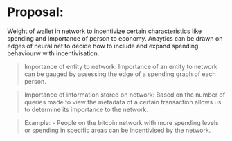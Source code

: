 # Proposal:
  Weight of wallet in network to incentivize certain characteristics like spending and importance of person to economy.
  Anaytics can be drawn on edges of neural net to decide how to include and expand spending behaviourw with incentivisation.
  
  >Importance of entity to network:
   Importance of an entity to network can be gauged by assessing the edge of a spending graph of each person.
  
  > Importance of information stored on network:
    Based on the number of queries made to view the metadata of a certain transaction allows us to determine its importance to the network.
    
  > Example:
    - People on the bitcoin network with more spending levels or spending in specific areas can be incentivised by the network.
    
